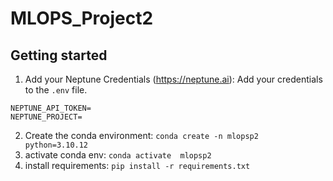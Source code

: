 # MLOPS_Project2

## Getting started
1. Add your Neptune Credentials (https://neptune.ai):
Add your credentials to the `.env` file.
```
NEPTUNE_API_TOKEN=
NEPTUNE_PROJECT=
```
2. Create the conda environment: `conda create -n mlopsp2 python=3.10.12`
3. activate conda env: `conda activate  mlopsp2`
4. install requirements: `pip install -r requirements.txt`
